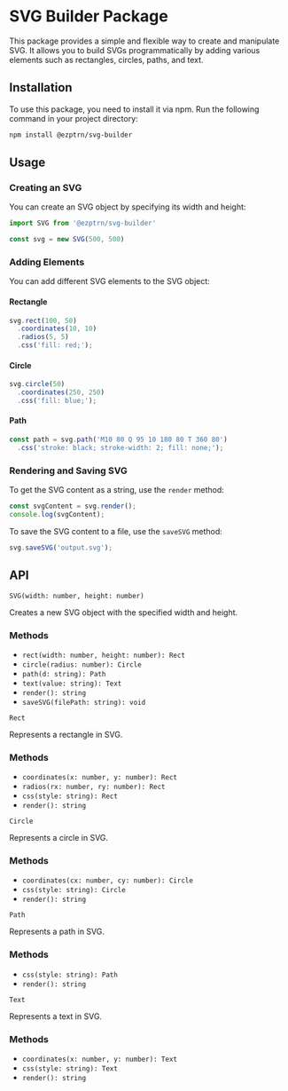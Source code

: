 # SVG Builder Package

This package provides a simple and flexible way to create and manipulate SVG. It allows you to build
SVGs programmatically by adding various elements such as rectangles, circles, paths, and text.

## Installation

To use this package, you need to install it via npm. Run the following command in your project
directory:

```bash
npm install @ezptrn/svg-builder
```

## Usage

### Creating an SVG

You can create an SVG object by specifying its width and height:

```typescript
import SVG from '@ezptrn/svg-builder'

const svg = new SVG(500, 500)
```

### Adding Elements

You can add different SVG elements to the SVG object:

#### Rectangle

```typescript
svg.rect(100, 50)
  .coordinates(10, 10)
  .radios(5, 5)
  .css('fill: red;');
```

#### Circle

```typescript
svg.circle(50)
  .coordinates(250, 250)
  .css('fill: blue;');
```

#### Path

```typescript
const path = svg.path('M10 80 Q 95 10 180 80 T 360 80')
  .css('stroke: black; stroke-width: 2; fill: none;');
```

### Rendering and Saving SVG

To get the SVG content as a string, use the `render` method:

```typescript
const svgContent = svg.render();
console.log(svgContent);
```

To save the SVG content to a file, use the `saveSVG` method:

```typescript
svg.saveSVG('output.svg');
```

## API

`SVG(width: number, height: number)`

Creates a new SVG object with the specified width and height.

### Methods

* `rect(width: number, height: number): Rect`
* `circle(radius: number): Circle`
* `path(d: string): Path`
* `text(value: string): Text`
* `render(): string`
* `saveSVG(filePath: string): void`

`Rect`

Represents a rectangle in SVG.

### Methods

* `coordinates(x: number, y: number): Rect`
* `radios(rx: number, ry: number): Rect`
* `css(style: string): Rect`
* `render(): string`

`Circle`

Represents a circle in SVG.

### Methods

* `coordinates(cx: number, cy: number): Circle`
* `css(style: string): Circle`
* `render(): string`

`Path`

Represents a path in SVG.

### Methods

* `css(style: string): Path`
* `render(): string`

`Text`

Represents a text in SVG.

### Methods

* `coordinates(x: number, y: number): Text`
* `css(style: string): Text`
* `render(): string`
